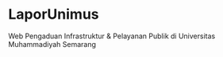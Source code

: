 # LaporUnimus
Web Pengaduan Infrastruktur &amp; Pelayanan Publik di Universitas Muhammadiyah Semarang
